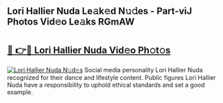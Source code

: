 ## Lori Hallier Nuda Le𝚊k𝚎d N𝚞𝚍es - Part-viJ Photos Vid𝚎o Le𝚊ks RGmAW

# <h2><a href="http://fbf87fy.evod.top/?m=Lori+Hallier+Nuda">🔗 👉🔴 Lori Hallier Nuda Vid𝚎o Ph𝚘t𝚘s</a></h2>

[![Lori Hallier Nuda N𝚞d𝚎s](https://i.imgur.com/8V9OHl7.gif)](http://fbf87fy.evod.top/?m=Lori+Hallier+Nuda)
Social media personality Lori Hallier Nuda recognized for their dance and lifestyle content. Public figures Lori Hallier Nuda have a responsibility to uphold ethical standards and set a good example. 
